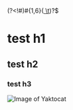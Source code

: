 (?<!#)#{1,6}([ \t](.*))?$
<h1>test h1</h1>
<h2>test h2</h2>
<h3>test h3</h3>


![Image of Yaktocat](https://octodex.github.com/images/yaktocat.png)
